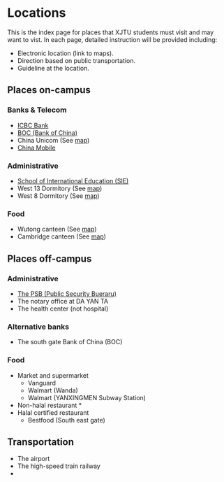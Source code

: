 # Locations
This is the index page for places that XJTU students must visit and may want to vist. In each page, detailed instruction will be provided including: 
* Electronic location (link to maps).
* Direction based on public transportation.
* Guideline at the location.

## Places on-campus 
### Banks & Telecom
* [ICBC Bank](xjtu-icbc/README.md)
* [BOC (Bank of China)](xjtu-boc/README.md)
* China Unicom (See [map](maps/README.md))
* [China Mobile](xjtu-china-mobile/README.md)

### Administrative
* [School of International Education (SIE)](xjtu-sie/README.md)
* West 13 Dormitory (See [map](maps/README.md))
* West 8 Dormitory (See [map](maps/README.md))

### Food
* Wutong canteen (See [map](maps/README.md))
* Cambridge canteen (See [map](maps/README.md))

## Places off-campus
### Administrative 
* [The PSB (Public Security Bueraru)](the-psb/README.md)
* The notary office at DA YAN TA
* The health center (not hospital)
  
### Alternative banks
* The south gate Bank of China (BOC)

### Food
* Market and supermarket 
  * Vanguard 
  * Walmart (Wanda)
  * Walmart (YANXINGMEN Subway Station)
* Non-halal restaurant
  * 
* Halal certified restaurant
  * Bestfood (South east gate)

## Transportation 
* The airport 
* The high-speed train railway
* 